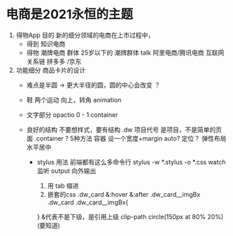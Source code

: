 # 电商是2021永恒的主题

1. 得物App  目的
    新的细分领域的电商在上市过程中，
    - 得到 知识电商
    - 得物 潮牌电商
        群体 25岁以下的 潮牌群体 talk
        阿里电商/腾讯电商 互联网关系链
        拼多多 /京东
2. 功能细分 商品卡片的设计
    - 难点是半圆 -> 更大半径的圆，圆的中心会改变 ？
    - 鞋
      两个运动 向上，转角 animation
    - 文字部分
      opactio 0 - 1
      container
    - 良好的结构
      不要想样式，要有结构
      .dw 项目代号 是项目，不是简单的页面
      .container ? 5种方法
      容器 设一个宽度+margin auto?
      定位？
      弹性布局 水平居中


      - stylus 用法
        前端都有这么多命令行
        stylus -w *.stylus -o *.css
        watch 监听
        output 向外输出
        1. 用 tab 缩进
        2. 嵌套的css
        .dw_card
            &:hover
            &:after
            .dw_card__imgBx
        .dw_card .dw_card__imgBx{

        }
        &代表不是下级，是引用上级
        clip-path circle(150px at 80% 20%)(要知道)